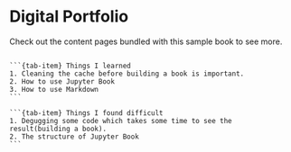 # Digital Portfolio

Check out the content pages bundled with this sample book to see more.

```{tableofcontents}
```

````{tab-set}
```{tab-item} Things I learned
1. Cleaning the cache before building a book is important.
2. How to use Jupyter Book
3. How to use Markdown
```

```{tab-item} Things I found difficult
1. Degugging some code which takes some time to see the result(building a book).
2. The structure of Jupyter Book
```
````
